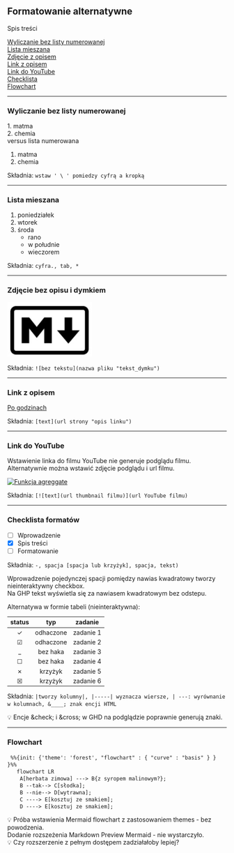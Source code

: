 ## Formatowanie alternatywne

Spis treści

[Wyliczanie bez listy numerowanej](#wyliczanie-bez-listy-numerowanej)  
[Lista mieszana](#lista-mieszana)  
[Zdjęcie z opisem](#zdjęcie-bez-opisu-i-dymkiem)  
[Link z opisem](#link-z-opisem)  
[Link do YouTube](#link-do-youtube)  
[Checklista](#checklista-formatów)  
[Flowchart](#flowchart)

---

### Wyliczanie bez listy numerowanej

1\. matma  
2\. chemia  
versus lista numerowana

1. matma
2. chemia

Składnia: `wstaw ' \ ' pomiedzy cyfrą a kropką`

---

### Lista mieszana

1. poniedziałek
2. wtorek
3. środa
   - rano
   - w południe
   - wieczorem

Składnia: `cyfra., tab, *`

---

### Zdjęcie bez opisu i dymkiem

![](2023-11-24_08-48-15_md-logo.jpg "Na białym tle czarna litera M i strzałka w dół w czarnej zaokrąglonej ramce. ")

Składnia: `![bez tekstu](nazwa pliku "tekst_dymku")`

---

### Link z opisem

[Po godzinach](http://trianglify.io/ "generator wzorów")

Składnia: `[text](url strony "opis linku")`

---

### Link do YouTube

Wstawienie linka do filmu YouTube nie generuje podglądu filmu.  
Alternatywnie można wstawić zdjęcie podglądu i url filmu.

[![Funkcja agreggate](https://i.ytimg.com/vi/MzqDoXgrmf8/hqdefault.jpg)](https://youtu.be/MzqDoXgrmf8?si=vmmgJhxLo7yzi0iO)

Składnia: `[![text](url thumbnail filmu)](url YouTube filmu)`

---

### Checklista formatów

- [ ] Wprowadzenie
- [x] Spis treści
- [ ] Formatowanie

Składnia: `-, spacja [spacja lub krzyżyk], spacja, tekst)`

Wprowadzenie pojedynczej spacji pomiędzy nawias kwadratowy tworzy nieinteraktywny checkbox.  
Na GHP tekst wyświetla się za nawiasem kwadratowym bez odstepu.

Alternatywa w formie tabeli (nieinteraktywna):

|  status  |    typ    | zadanie   |
| :------: | :-------: | --------- |
| &check;  | odhaczone | zadanie 1 |
| &#x2611; | odhaczone | zadanie 2 |
|    \_    | bez haka  | zadanie 3 |
| &#x2610; | bez haka  | zadanie 4 |
| &cross;  |  krzyżyk  | zadanie 5 |
| &#x2612; |  krzyżyk  | zadanie 6 |

Składnia: `|tworzy kolumny|, |-----| wyznacza wiersze, | ---: wyrównanie w kolumnach, &____; znak encji HTML`

💡 Encje \&check; i \&cross; w GHD na podglądzie poprawnie generują znaki.

<!--To jest komentarz-->
<!--Przykład opisu encji HTML-->
<!--znak encji HTML, który składa się z znaku ampersanda (&), znaku kratki (#), znaku x, numeru szesnastkowego 2610 i średnika (;)-->

<!--Znalezione w sieci--
|checked|unchecked|crossed|
|---|---|---|
|&check;|_|&cross;|
|&#x2611;|&#x2610;|&#x2612;|--->

---

### Flowchart

```mermaid
 %%{init: {'theme': 'forest', "flowchart" : { "curve" : "basis" } } }%%
   flowchart LR
    A[herbata zimowa] ---> B{z syropem malinowym?};
    B --tak--> C[słodka];
    B --nie--> D[wytrawna];
    C ----> E[kosztuj ze smakiem];
    D ----> E[kosztuj ze smakiem];
```

💡 Próba wstawienia Mermaid flowchart z zastosowaniem themes - bez powodzenia.  
Dodanie rozszeżenia Markdown Preview Mermaid - nie wystarczyło.  
💡 Czy rozszerzenie z pełnym dostępem zadziałałoby lepiej?

